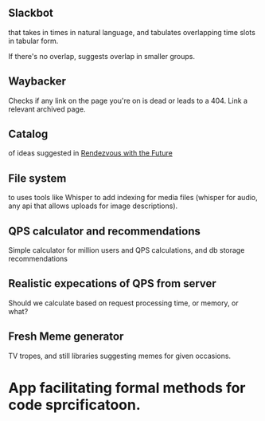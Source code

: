 ## Slackbot
that takes in times in natural language, and tabulates overlapping time slots in tabular form.

If there's no overlap, suggests overlap in smaller groups.

## Waybacker
Checks if any link on the page you're on is dead or leads to a 404. Link a relevant archived page.

## Catalog
of ideas suggested in [Rendezvous with the Future](https://en.wikipedia.org/wiki/Rendezvous_with_the_Future)

## File system
to uses tools like Whisper to add indexing for media files (whisper for audio, any api that allows uploads for image descriptions).

## QPS calculator and recommendations
Simple calculator for million users and QPS calculations, and db storage recommendations

## Realistic expecations of QPS from server
Should we calculate based on request processing time, or memory, or what?

## Fresh Meme generator
TV tropes, and still libraries suggesting memes for given occasions.

# App facilitating formal methods for code sprcificatoon. 
